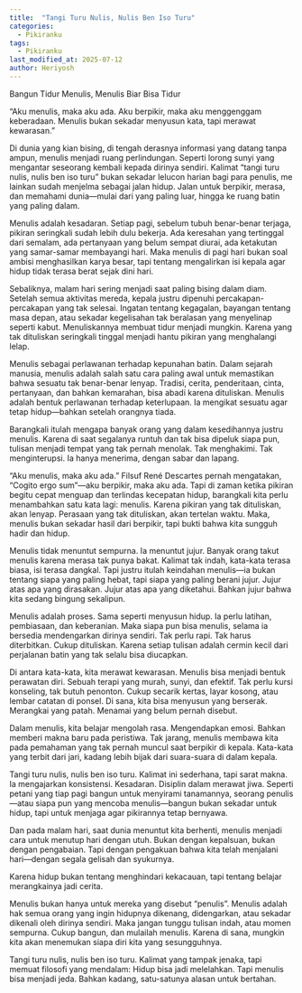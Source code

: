 ```yaml
---
title:  "Tangi Turu Nulis, Nulis Ben Iso Turu"
categories:
  - Pikiranku
tags:
  - Pikiranku
last_modified_at: 2025-07-12
author: Heriyosh
---
```


Bangun Tidur Menulis, Menulis Biar Bisa Tidur

“Aku menulis, maka aku ada. Aku berpikir, maka aku menggenggam keberadaan. Menulis bukan sekadar menyusun kata, tapi merawat kewarasan.”

Di dunia yang kian bising, di tengah derasnya informasi yang datang tanpa ampun, menulis menjadi ruang perlindungan. Seperti lorong sunyi yang mengantar seseorang kembali kepada dirinya sendiri. Kalimat “tangi turu nulis, nulis ben iso turu” bukan sekadar lelucon harian bagi para penulis, me  lainkan sudah menjelma sebagai jalan hidup. Jalan untuk berpikir, merasa, dan memahami dunia—mulai dari yang paling luar, hingga ke ruang batin yang paling dalam.

Menulis adalah kesadaran.
Setiap pagi, sebelum tubuh benar-benar terjaga, pikiran seringkali sudah lebih dulu bekerja. Ada keresahan yang tertinggal dari semalam, ada pertanyaan yang belum sempat diurai, ada ketakutan yang samar-samar membayangi hari. Maka menulis di pagi hari bukan soal ambisi menghasilkan karya besar, tapi tentang mengalirkan isi kepala agar hidup tidak terasa berat sejak dini hari.

Sebaliknya, malam hari sering menjadi saat paling bising dalam diam. Setelah semua aktivitas mereda, kepala justru dipenuhi percakapan-percakapan yang tak selesai. Ingatan tentang kegagalan, bayangan tentang masa depan, atau sekadar kegelisahan tak beralasan yang menyelinap seperti kabut. Menuliskannya membuat tidur menjadi mungkin. Karena yang tak dituliskan seringkali tinggal menjadi hantu pikiran yang menghalangi lelap.

Menulis sebagai perlawanan terhadap kepunahan batin.
Dalam sejarah manusia, menulis adalah salah satu cara paling awal untuk memastikan bahwa sesuatu tak benar-benar lenyap. Tradisi, cerita, penderitaan, cinta, pertanyaan, dan bahkan kemarahan, bisa abadi karena dituliskan. Menulis adalah bentuk perlawanan terhadap keterlupaan. Ia mengikat sesuatu agar tetap hidup—bahkan setelah orangnya tiada.

Barangkali itulah mengapa banyak orang yang dalam kesedihannya justru menulis. Karena di saat segalanya runtuh dan tak bisa dipeluk siapa pun, tulisan menjadi tempat yang tak pernah menolak. Tak menghakimi. Tak menginterupsi. Ia hanya menerima, dengan sabar dan lapang.

“Aku menulis, maka aku ada.”
Filsuf René Descartes pernah mengatakan, “Cogito ergo sum”—aku berpikir, maka aku ada. Tapi di zaman ketika pikiran begitu cepat menguap dan terlindas kecepatan hidup, barangkali kita perlu menambahkan satu kata lagi: menulis. Karena pikiran yang tak dituliskan, akan lenyap. Perasaan yang tak dituliskan, akan tertelan waktu. Maka, menulis bukan sekadar hasil dari berpikir, tapi bukti bahwa kita sungguh hadir dan hidup.

Menulis tidak menuntut sempurna. Ia menuntut jujur.
Banyak orang takut menulis karena merasa tak punya bakat. Kalimat tak indah, kata-kata terasa biasa, isi terasa dangkal. Tapi justru itulah keindahan menulis—ia bukan tentang siapa yang paling hebat, tapi siapa yang paling berani jujur. Jujur atas apa yang dirasakan. Jujur atas apa yang diketahui. Bahkan jujur bahwa kita sedang bingung sekalipun.

Menulis adalah proses. Sama seperti menyusun hidup. Ia perlu latihan, pembiasaan, dan keberanian. Maka siapa pun bisa menulis, selama ia bersedia mendengarkan dirinya sendiri. Tak perlu rapi. Tak harus diterbitkan. Cukup dituliskan. Karena setiap tulisan adalah cermin kecil dari perjalanan batin yang tak selalu bisa diucapkan.

Di antara kata-kata, kita merawat kewarasan. Menulis bisa menjadi bentuk perawatan diri. Sebuah terapi yang murah, sunyi, dan efektif. Tak perlu kursi konseling, tak butuh penonton. Cukup secarik kertas, layar kosong, atau lembar catatan di ponsel. Di sana, kita bisa menyusun yang berserak. Merangkai yang patah. Menamai yang belum pernah disebut.

Dalam menulis, kita belajar mengolah rasa. Mengendapkan emosi. Bahkan memberi makna baru pada peristiwa. Tak jarang, menulis membawa kita pada pemahaman yang tak pernah muncul saat berpikir di kepala. Kata-kata yang terbit dari jari, kadang lebih bijak dari suara-suara di dalam kepala.

Tangi turu nulis, nulis ben iso turu.
Kalimat ini sederhana, tapi sarat makna. Ia mengajarkan konsistensi. Kesadaran. Disiplin dalam merawat jiwa. Seperti petani yang tiap pagi bangun untuk menyirami tanamannya, seorang penulis—atau siapa pun yang mencoba menulis—bangun bukan sekadar untuk hidup, tapi untuk menjaga agar pikirannya tetap bernyawa.

Dan pada malam hari, saat dunia menuntut kita berhenti, menulis menjadi cara untuk menutup hari dengan utuh. Bukan dengan kepalsuan, bukan dengan pengabaian. Tapi dengan pengakuan bahwa kita telah menjalani hari—dengan segala gelisah dan syukurnya.

Karena hidup bukan tentang menghindari kekacauan, tapi tentang belajar merangkainya jadi cerita.

Menulis bukan hanya untuk mereka yang disebut “penulis”. Menulis adalah hak semua orang yang ingin hidupnya dikenang, didengarkan, atau sekadar dikenali oleh dirinya sendiri. Maka jangan tunggu tulisan indah, atau momen sempurna. Cukup bangun, dan mulailah menulis. Karena di sana, mungkin kita akan menemukan siapa diri kita yang sesungguhnya.

Tangi turu nulis, nulis ben iso turu.
Kalimat yang tampak jenaka, tapi memuat filosofi yang mendalam:
Hidup bisa jadi melelahkan. Tapi menulis bisa menjadi jeda. Bahkan kadang, satu-satunya alasan untuk bertahan.